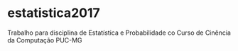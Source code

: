# estatistica2017
Trabalho para disciplina de Estatística e Probabilidade co Curso de Cinência da Computação PUC-MG
